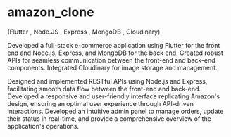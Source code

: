 # amazon_clone

(Flutter , Node.JS , Express , MongoDB , Cloudinary)

Developed a full-stack e-commerce application using Flutter for the front end and Node.js, Express, and MongoDB for the back end. Created robust APIs for seamless communication between the front-end and back-end components. Integrated Cloudinary for image storage and management.

Designed and implemented RESTful APIs using Node.js and Express, facilitating smooth data flow between the front-end and back-end.
Developed a responsive and user-friendly interface replicating Amazon's design, ensuring an optimal user experience through API-driven interactions.
Developed an intuitive admin panel to manage orders, update their status in real-time, and provide a comprehensive overview of the application's operations.
